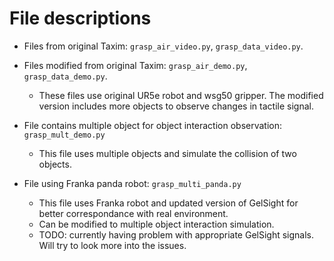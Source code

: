 # File descriptions

- Files from original Taxim: `grasp_air_video.py`, `grasp_data_video.py`.

- Files modified from original Taxim: `grasp_air_demo.py`, `grasp_data_demo.py`.
  - These files use original UR5e robot and wsg50 gripper. The modified version includes more objects to observe changes in tactile signal.

- File contains multiple object for object interaction observation:  `grasp_mult_demo.py `
  - This file uses multiple objects and simulate the collision of two objects.

- File using Franka panda robot:  `grasp_multi_panda.py `
  - This file uses Franka robot and updated version of GelSight for better correspondance with real environment. 
  - Can be modified to multiple object interaction simulation.
  - TODO: currently having problem with appropriate GelSight signals. Will try to look more into the issues.


